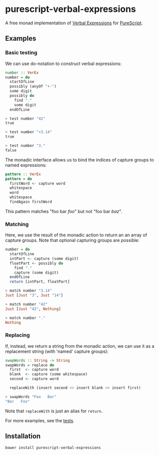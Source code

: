 # purescript-verbal-expressions

A free monad implementation of [Verbal Expressions](https://github.com/VerbalExpressions/JSVerbalExpressions) for [PureScript](https://github.com/purescript/purescript).

## Examples

### Basic testing
We can use do-notation to construct verbal expressions:
``` purs
number :: VerEx
number = do
  startOfLine
  possibly (anyOf "+-")
  some digit
  possibly do
    find "."
    some digit
  endOfLine

> test number "42"
true

> test number "+3.14"
true

> test number "3."
false
```
The monadic interface allows us to bind the indices of capture groups to named expressions:
``` purs
pattern :: VerEx
pattern = do
  firstWord <- capture word
  whitespace
  word
  whitespace
  findAgain firstWord
```
This pattern matches "foo bar *foo*" but not "foo bar *baz*".

### Matching
Here, we use the result of the monadic action to return an an array of capture groups. Note that optional capturing groups are possible:
``` purs
number = do
  startOfLine
  intPart <- capture (some digit)
  floatPart <- possibly do
    find "."
    capture (some digit)
  endOfLine
  return [intPart, floatPart]

> match number "3.14"
Just [Just "3", Just "14"]

> match number "42"
Just [Just "42", Nothing]

> match number "."
Nothing
```

### Replacing
If, instead, we return a string from the monadic action, we can use it as a replacement string (with 'named' capture groups):
``` purs
swapWords :: String -> String
swapWords = replace do
  first  <- capture word
  blank  <- capture (some whitespace)
  second <- capture word

  replaceWith (insert second <> insert blank <> insert first)

> swapWords "Foo   Bar"
"Bar   Foo"
```
Note that `replaceWith` is just an alias for `return`.

For more examples, see the [tests](test/Main.purs).

## Installation
```
bower install purescript-verbal-expressions
```
